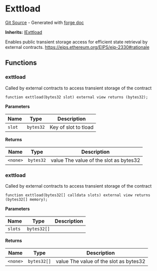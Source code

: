 # Exttload
[Git Source](https://github.com/uniswap/v4-core/blob/80311e34080fee64b6fc6c916e9a51a437d0e482/src/Exttload.sol) - Generated with [forge doc](https://book.getfoundry.sh/reference/forge/forge-doc)

**Inherits:**
[IExttload](contracts/v4/reference/core/interfaces/IExttload.md)

Enables public transient storage access for efficient state retrieval by external contracts.
https://eips.ethereum.org/EIPS/eip-2330#rationale


## Functions
### exttload

Called by external contracts to access transient storage of the contract


```solidity
function exttload(bytes32 slot) external view returns (bytes32);
```
**Parameters**

|Name|Type|Description|
|----|----|-----------|
|`slot`|`bytes32`|Key of slot to tload|

**Returns**

|Name|Type|Description|
|----|----|-----------|
|`<none>`|`bytes32`|value The value of the slot as bytes32|


### exttload

Called by external contracts to access transient storage of the contract


```solidity
function exttload(bytes32[] calldata slots) external view returns (bytes32[] memory);
```
**Parameters**

|Name|Type|Description|
|----|----|-----------|
|`slots`|`bytes32[]`||

**Returns**

|Name|Type|Description|
|----|----|-----------|
|`<none>`|`bytes32[]`|value The value of the slot as bytes32|


